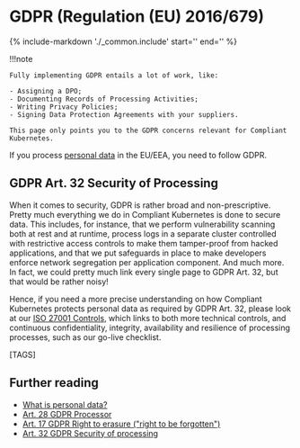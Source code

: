 # GDPR (Regulation (EU) 2016/679)

{%
   include-markdown './_common.include'
   start='<!--legal-disclaimer-start-->'
   end='<!--legal-disclaimer-end-->'
%}

!!!note

    Fully implementing GDPR entails a lot of work, like:

    - Assigning a DPO;
    - Documenting Records of Processing Activities;
    - Writing Privacy Policies;
    - Signing Data Protection Agreements with your suppliers.

    This page only points you to the GDPR concerns relevant for Compliant Kubernetes.

If you process [personal data](https://gdpr.fan/a4) in the EU/EEA, you need to follow GDPR.

## GDPR Art. 32 Security of Processing

When it comes to security, GDPR is rather broad and non-prescriptive.
Pretty much everything we do in Compliant Kubernetes is done to secure data.
This includes, for instance, that we perform vulnerability scanning both at rest and at runtime, process logs in a separate cluster controlled with restrictive access controls to make them tamper-proof from hacked applications, and that we put safeguards in place to make developers enforce network segregation per application component.
And much more.
In fact, we could pretty much link every single page to GDPR Art. 32, but that would be rather noisy!

Hence, if you need a more precise understanding on how Compliant Kubernetes protects personal data as required by GDPR Art. 32, please look at our [ISO 27001 Controls](iso-27001.md), which links to both more technical controls, and continuous confidentiality, integrity, availability and resilience of processing processes, such as our go-live checklist.

[TAGS]

## Further reading

- [What is personal data?](https://gdpr.fan/a4)
- [Art. 28 GDPR Processor](https://gdpr.fan/a28)
- [Art. 17 GDPR Right to erasure ("right to be forgotten")](https://gdpr.fan/a17)
- [Art. 32 GDPR Security of processing](https://gdpr.fan/a32)
